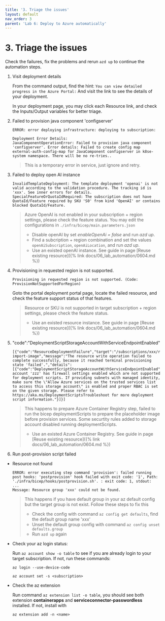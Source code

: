 ```yaml
---
title: '3. Triage the issues'
layout: default
nav_order: 3
parent: 'Lab 6: Deploy to Azure automatically'
---
```


# 3. Triage the issues

Check the failures, fix the problems and rerun `azd up` to continue the automation steps.

1. Visit deployment details

   From the command output, find the hint:
   `You can view detailed progress in the Azure Portal:`
   And visit the link to see the details of your deployment.

   In your deployment page, you may click each Resource link, and check the Inputs/Output variables for better triage.

1. Failed to provision java component 'configserver'

   ```text
   ERROR: error deploying infrastructure: deploying to subscription:

   Deployment Error Details:
   JavaComponentOperationError: Failed to provision java component 'configserver'. Error details: Failed to create config map external-auth-config-map for JavaComponent configserver in k8se-system namespace. There will be no re-tries..
   ```

   > This is a temporary error in service, just ignore and retry.

1. Failed to deploy open AI instance

   ```text
   InvalidTemplateDeployment: The template deployment 'openai' is not valid according to the validation procedure. The tracking id is 'xxx'. See inner errors for details.
   SpecialFeatureOrQuotaIdRequired: The subscription does not have QuotaId/Feature required by SKU 'S0' from kind 'OpenAI' or contains blocked QuotaId/Feature.
   ```

   > Azure OpenAI is not enabled in your subscription + region settings, please check the feature status. You may edit the configurations in `./infra/bicep/main.parameters.json`
   > - Disable openAI by set *enableOpenAi = false* and run *azd up*.
   > - Find a subcription + region combination and set the values `openAiSubscription`, `openAiLocation`, and run *azd up*.
   > - Use an existed openAI instance. See guide in page [Reuse existing resource]({% link docs/06_lab_automation/0604.md %})

1. Provisioning in requested region is not supported.

   ```text
   Provisioning in requested region is not supported. (Code: ProvisionNotSupportedForRegion)
   ```

   Goto the portal deployment portal page, locate the failed resource, and check the feature support status of that features.

   > Resource or SKU is not supported in target subscription + region settings, please check the feature status.
   > - Use an existed resource instance. See guide in page [Reuse existing resource]({% link docs/06_lab_automation/0604.md %})


1. "code":"DeploymentScriptStorageAccountWithServiceEndpointEnabled"

   ```text
   [{"code":"ResourceDeploymentFailure","target":"/subscriptions/xxx/resourceGroups/yyy/providers/Microsoft.Resources/deploymentScripts/acr-import-image","message":"The resource write operation failed to complete successfully, because it reached terminal provisioning state 'failed'.","details":[{"code":"DeploymentScriptStorageAccountWithServiceEndpointEnabled","message":"Storage account 'zzz' has firewall settings enabled which are not supported for deployment scripts. If providing subnets with managed identity, make sure the \"Allow Azure services on the trusted services list to access this storage account\" is enabled and proper RBAC is set on the given storage. Please refer to https://aka.ms/DeploymentScriptsTroubleshoot for more deployment script information."}]}]
   ```

   > This happens to prepare Azure Container Registry step, failed to run the bicep deploymentScripts to prepare the placeholder image before provision services. Some securtity rules added to storage account disabled running deploymentScripts.
   > - Use an existed Azure Container Registry. See guide in page [Reuse existing resource]({% link docs/06_lab_automation/0604.md %})

1. Run post-provision script failed

- Resource not found

   ```text
   ERROR: error executing step command 'provision': failed running post hooks: 'postprovision' hook failed with exit code: '1', Path: './infra/bicep/hooks/postprovision.sh'. : exit code: 1, stdout: 
   ...
   Message: Resource group 'xxx' could not be found.
   ```

   > This happens if you have default group in your az default config but the target group is not exist. Follow these steps to fix this
   > - Check the config with command `az config get defaults`, find the default group name 'xxx'
   > - Unset the default group config with command `az config unset defaults.group`
   > - Run `azd up` again

- Check your az login status:

   Run `az account show -o table` to see if you are already login to your target subscription.
   If not, run these commands:

   `az login --use-device-code`

   `az account set -s <subscription>`

 - Check the az extension

    Run command `az extension list -o table`, you should see both extension **containerapps** and **serviceconnector-passwordless** installed. If not, install with 

    `az extension add -n <name>`
